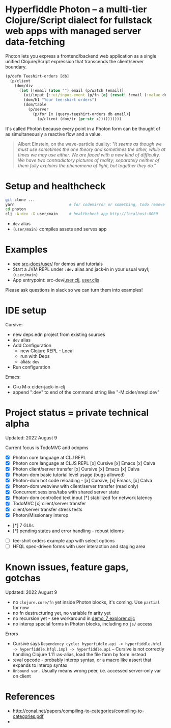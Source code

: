 # Hyperfiddle Photon – a multi-tier Clojure/Script dialect for fullstack web apps with managed server data-fetching

Photon lets you express a frontend/backend web application as a single unified Clojure/Script expression that transcends the client/server boundary.

```clojure
(p/defn Teeshirt-orders [db]
  (p/client
    (dom/div
      (let [!email (atom "") email (p/watch !email)]
        (ui/input {::ui/input-event (p/fn [e] (reset! !email (:value dom/node)))})
        (dom/h1 "Your tee-shirt orders")
        (dom/table
          (p/server
            (p/for [x (query-teeshirt-orders db email)]
              (p/client (dom/tr (pr-str x))))))))))
```

It's called Photon because every point in a Photon form can be thought of as simultaneously a reactive flow and a value.

> Albert Einstein, on the wave-particle duality: *"It seems as though we must use sometimes the one theory and sometimes the other, while at times we may use either. We are faced with a new kind of difficulty. We have two contradictory pictures of reality; separately neither of them fully explains the phenomena of light, but together they do."*

# Setup and healthcheck
```bash
git clone ...
yarn                        # for codemirror or something, todo remove
cd photon
clj -A:dev -X user/main     # healthcheck app http://localhost:8080
```

* `dev` alias
* `(user/main)` compiles assets and serves app

# Examples
* see [src-docs/user/](https://github.com/hyperfiddle/photon/tree/master/src-docs/user) for demos and tutorials
* Start a JVM REPL under `:dev` alias and jack-in in your usual wayl; `(user/main)`
* App entrypoint: src-dev/[user.clj](https://github.com/hyperfiddle/photon/blob/master/src-dev/user.clj), [user.cljs](https://github.com/hyperfiddle/photon/blob/master/src-dev/user.cljs)

Please ask questions in slack so we can turn them into examples!

# IDE setup
Cursive:
* new deps.edn project from existing sources
* `dev` alias
* Add Configuration
  * new Clojure REPL - Local
  * run with Deps
  * alias: `dev`
* Run configuration

Emacs:
* C-u M-x cider-jack-in-clj
* append ":dev" to end of the command string like "-M:cider/nrepl:dev"

# Project status = private technical alpha
Updated: 2022 August 9

Current focus is TodoMVC and odopms

- [x] Photon core language at CLJ REPL
- [x] Photon core language at CLJS REPL [x] Cursive [x] Emacs [x] Calva
- [x] Photon client/server transfer [x] Cursive [x] Emacs [x] Calva
- [x] Photon-dom basic tutorial level usage (bugs allowed)
- [x] Photon-dom hot code reloading - [x] Cursive, [x] Emacs, [x] Calva
- [x] Photon-dom webview with client/server transfer (read only)
- [x] Concurrent sessions/tabs with shared server state
- [x] Photon-dom controlled text input [*] stabilized for network latency
- [x] TodoMVC [x] client/server transfer
- [x] client/server transfer stress tests
- [x] Photon/Missionary interop
- [*] 7 GUIs
- [*] pending states and error handling - robust idioms
- [ ] tee-shirt orders example app with select options
- [ ] HFQL spec-driven forms with user interaction and staging area

# Known issues, feature gaps, gotchas
Updated: 2022 August 9

- no `clojure.core/fn` yet inside Photon blocks, it's coming. Use `partial` for now
- no fn destructuring yet, no variable fn arity yet
- no recursion yet - see workaround in [demo_7_explorer.cljc](https://github.com/hyperfiddle/photon/tree/master/src-docs/user/demo_7_explorer.cljc)
- no interop special forms in Photon blocks, including no `js/` access

Errors
* Cursive says `Dependency cycle: hyperfiddle.api -> hyperfiddle.hfql -> hyperfiddle.hfql.impl -> hyperfiddle.api` – Cursive is not correctly handling Clojure 1.11 :as-alias, load the file form by form instead
* :eval opcode - probably interop syntax, or a macro like assert that expands to interop syntax
* `Unbound var.` Usually means wrong peer, i.e. accessed server-only var on client

# References
* http://conal.net/papers/compiling-to-categories/compiling-to-categories.pdf
* 